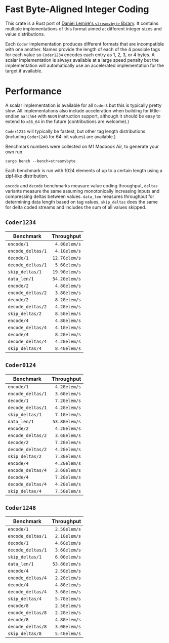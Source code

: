 # Fast Byte-Aligned Integer Coding
This crate is a Rust port of [Daniel Lemire's `streamvbyte` library](https://github.com/lemire/streamvbyte).
It contains multiple implementations of this format aimed at different integer sizes and value distributions.

Each `Coder` implementation produces different formats that are incompatible with one another. Names
provide the length of each of the 4 possible tags for each value so `Coder1234` encodes each entry
as 1, 2, 3, or 4 bytes. A scalar implementation is always available at a large speed penalty but
the implementation will automatically use an accelerated implementation for the target if available.

# Performance

A scalar implementation is available for all `Coder`s but this is typically pretty slow. All
implementations also include acceleration when building for little-endian `aarch64` with `NEON`
instruction support, although it should be easy to extend to `x86_64` in the future (contributions
are welcome).)

`Coder1234` will typically be fastest, but other tag length distributions (including `Coder1248` for
64-bit values) are available.)

Benchmark numbers were collected on M1 Macbook Air, to generate your own run
```
cargo bench --bench=streamvbyte
````

Each benchmark is run with 1024 elements of up to a certain length using a zipf-like distribution.

`encode` and `decode` benchmarks measure value coding throughput, `deltas` variants measure the
same assuming monotonically increasing inputs and compressing deltas between values. `data_len`
measures throughput for determining data length based on tag values, `skip_deltas` does the same
for delta coded streams and includes the sum of all values skipped.

## `Coder1234`

| Benchmark         | Throughput    |
| ----------------- | ------------: |
| `encode/1       ` | ` 4.8Gelem/s` |
| `encode_deltas/1` | ` 4.1Gelem/s` |
| `decode/1       ` | `12.7Gelem/s` |
| `decode_deltas/1` | ` 5.6Gelem/s` |
| `skip_deltas/1  ` | `19.9Gelem/s` |
| `data_len/1     ` | `54.2Gelem/s` |
| `encode/2       ` | ` 4.8Gelem/s` |
| `encode_deltas/2` | ` 3.8Gelem/s` |
| `decode/2       ` | ` 8.2Gelem/s` |
| `decode_deltas/2` | ` 4.2Gelem/s` |
| `skip_deltas/2  ` | ` 8.5Gelem/s` |
| `encode/4       ` | ` 4.8Gelem/s` |
| `encode_deltas/4` | ` 4.1Gelem/s` |
| `decode/4       ` | ` 8.2Gelem/s` |
| `decode_deltas/4` | ` 4.2Gelem/s` |
| `skip_deltas/4  ` | ` 8.4Gelem/s` |

## `Coder0124`

| Benchmark         | Throughput    |
| ----------------- | ------------: |
| `encode/1       ` | ` 4.2Gelem/s` |
| `encode_deltas/1` | ` 3.6Gelem/s` |
| `decode/1       ` | ` 7.2Gelem/s` |
| `decode_deltas/1` | ` 4.2Gelem/s` |
| `skip_deltas/1  ` | ` 7.1Gelem/s` |
| `data_len/1     ` | `53.8Gelem/s` |
| `encode/2       ` | ` 4.2Gelem/s` |
| `encode_deltas/2` | ` 3.6Gelem/s` |
| `decode/2       ` | ` 7.2Gelem/s` |
| `decode_deltas/2` | ` 4.2Gelem/s` |
| `skip_deltas/2  ` | ` 7.3Gelem/s` |
| `encode/4       ` | ` 4.2Gelem/s` |
| `encode_deltas/4` | ` 3.6Gelem/s` |
| `decode/4       ` | ` 7.2Gelem/s` |
| `decode_deltas/4` | ` 4.2Gelem/s` |
| `skip_deltas/4  ` | ` 7.5Gelem/s` |

## `Coder1248`

| Benchmark         | Throughput    |
| ----------------- | ------------: |
| `encode/1       ` | ` 2.5Gelem/s` |
| `encode_deltas/1` | ` 2.1Gelem/s` |
| `decode/1       ` | ` 4.6Gelem/s` |
| `decode_deltas/1` | ` 3.6Gelem/s` |
| `skip_deltas/1  ` | ` 6.0Gelem/s` |
| `data_len/1     ` | `53.8Gelem/s` |
| `encode/4       ` | ` 2.5Gelem/s` |
| `encode_deltas/4` | ` 2.2Gelem/s` |
| `decode/4       ` | ` 4.8Gelem/s` |
| `decode_deltas/4` | ` 3.6Gelem/s` |
| `skip_deltas/4  ` | ` 5.7Gelem/s` |
| `encode/8       ` | ` 2.5Gelem/s` |
| `encode_deltas/8` | ` 2.2Gelem/s` |
| `decode/8       ` | ` 4.8Gelem/s` |
| `decode_deltas/8` | ` 3.0Gelem/s` |
| `skip_deltas/8  ` | ` 5.4Gelem/s` |